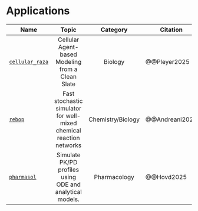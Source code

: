 # Applications

| Name | Topic | Category | Citation |
| --- |:---:|:---:| --- |
| [`cellular_raza`](https://cellular-raza.com/) | Cellular Agent-based Modeling from a Clean Slate | Biology | @@Pleyer2025 |
| [`rebop`](https://github.com/Armavica/rebop) | Fast stochastic simulator for well-mixed chemical reaction networks | Chemistry/Biology | @@Andreani2025 |
| [`pharmasol`](https://github.com/LAPKB/pharmsol) | Simulate PK/PD profiles using ODE and analytical models. | Pharmacology | @@Hovd2025 |
